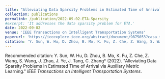 ```yaml
---
title: "Alleviating Data Sparsity Problems in Estimated Time of Arrival via Auxiliary Metric Learning"
collection: publications
permalink: /publication/2022-09-02-ETA-Sparsity
#excerpt: 'It addresses the data sparsity problem for ETA.'
date: 2022-09-02
venue: 'IEEE Transactions on Intelligent Transportation Systems'
paperurl: 'https://ieeexplore.ieee.org/abstract/document/9875053?casa_token=l2bt-2lO49wAAAAA:5R-tAjl3HHaxXlJUnHBUO5jyAUJ9S8tgjHFHphuLfekf_KTKwyWAOXvniHo_kv8r5z6yWIq-Xg'
citation: 'Y. Sun, W. Hu, D. Zhou, B. Mo, K. Fu, Z. Che, Z. Wang, S. Wang, J. Zhao, J. Ye, J. Tang, C. Zhang* (2022). &quot;Alleviating Data Sparsity Problems in Estimated Time of Arrival via Auxiliary Metric Learning.&quot; <i>IEEE Transactions on Intelligent Transportation Systems</i>'
---
```


Recommended citation: Y. Sun, W. Hu, D. Zhou, B. Mo, K. Fu, Z. Che, Z. Wang, S. Wang, J. Zhao, J. Ye, J. Tang, C. Zhang* (2022). "Alleviating Data Sparsity Problems in Estimated Time of Arrival via Auxiliary Metric Learning." <i>IEEE Transactions on Intelligent Transportation Systems</i>.
